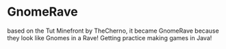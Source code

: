 # GnomeRave
based on the Tut Minefront by TheCherno, it became GnomeRave because they look like Gnomes in a Rave!
Getting practice making games in Java!
